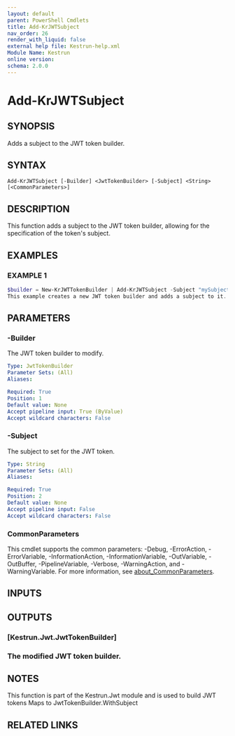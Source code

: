 ```yaml
---
layout: default
parent: PowerShell Cmdlets
title: Add-KrJWTSubject
nav_order: 26
render_with_liquid: false
external help file: Kestrun-help.xml
Module Name: Kestrun
online version:
schema: 2.0.0
---
```


# Add-KrJWTSubject

## SYNOPSIS
Adds a subject to the JWT token builder.

## SYNTAX

```
Add-KrJWTSubject [-Builder] <JwtTokenBuilder> [-Subject] <String> [<CommonParameters>]
```

## DESCRIPTION
This function adds a subject to the JWT token builder, allowing for the specification of the token's subject.

## EXAMPLES

### EXAMPLE 1
```powershell
$builder = New-KrJWTTokenBuilder | Add-KrJWTSubject -Subject "mySubject"
This example creates a new JWT token builder and adds a subject to it.
```

## PARAMETERS

### -Builder
The JWT token builder to modify.

```yaml
Type: JwtTokenBuilder
Parameter Sets: (All)
Aliases:

Required: True
Position: 1
Default value: None
Accept pipeline input: True (ByValue)
Accept wildcard characters: False
```

### -Subject
The subject to set for the JWT token.

```yaml
Type: String
Parameter Sets: (All)
Aliases:

Required: True
Position: 2
Default value: None
Accept pipeline input: False
Accept wildcard characters: False
```

### CommonParameters
This cmdlet supports the common parameters: -Debug, -ErrorAction, -ErrorVariable, -InformationAction, -InformationVariable, -OutVariable, -OutBuffer, -PipelineVariable, -Verbose, -WarningAction, and -WarningVariable. For more information, see [about_CommonParameters](http://go.microsoft.com/fwlink/?LinkID=113216).

## INPUTS

## OUTPUTS

### [Kestrun.Jwt.JwtTokenBuilder]
### The modified JWT token builder.
## NOTES
This function is part of the Kestrun.Jwt module and is used to build JWT tokens
Maps to JwtTokenBuilder.WithSubject

## RELATED LINKS
